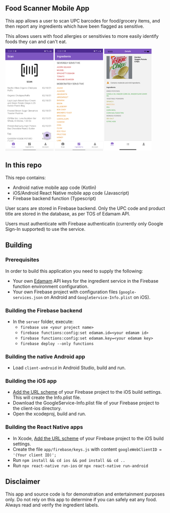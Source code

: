 ## Food Scanner Mobile App

This app allows a user to scan UPC barcodes for food/grocery items, and then report any ingredients which have been flagged as sensitive. 

This allows users with food allergies or sensitivies to more easily identify foods they can and can't eat.

<p float="left">
<img src="https://raw.githubusercontent.com/grennis/FoodScannerApp/master/screens/android1.png" width="30%" />
<img src="https://raw.githubusercontent.com/grennis/FoodScannerApp/master/screens/android2.png" width="30%" />
<img src="https://raw.githubusercontent.com/grennis/FoodScannerApp/master/screens/ios1.png" width="29.3%" />
</p>

## In this repo

This repo contains:

* Android native mobile app code (Kotlin)
* iOS/Android React Native mobile app code (Javascript)
* Firebase backend function (Typescript)

User scans are stored in Firebase backend. Only the UPC code and product title are stored in the database, as per TOS of Edamam API. 

Users must authenticate with Firebase authenticatin (currently only Google Sign-In supported) to
use the service.

## Building

### Prerequisites

In order to build this application you need to supply the following:

* Your own [Edamam](https://developer.edamam.com/) API keys for the ingredient service in the Firebase function environment configuration.
* Your own Firebase project with configuration files (`google-services.json` on Android and `GoogleService-Info.plist` on iOS).

### Building the Firebase backend

* In the `server` folder, execute:
  * `firebase use <your project name>`
  * `firebase functions:config:set edamam.id=<your edamam id>`
  * `firebase functions:config:set edamam.key=<your edamam key>`
  * `firebase deploy --only functions`

### Building the native Android app

* Load `client-android` in Android Studio, build and run.

### Building the iOS app

* [Add the URL scheme](https://developers.google.com/identity/sign-in/ios/start-integrating#add_a_url_scheme_for_google_sign-in_to_your_project) of your Firebase project to the iOS build settings. This will create the Info.plist file.
* Download the GoogleService-Info.plist file of your Firebase project to the client-ios directory.
* Open the xcodeproj, build and run.

### Building the React Native apps

* In Xcode, [Add the URL scheme](https://developers.google.com/identity/sign-in/ios/start-integrating#add_a_url_scheme_for_google_sign-in_to_your_project) of your Firebase project to the iOS build settings.
* Create the file `app/firebase/keys.js` with content `googleWebClientID = '(Your client ID)';`
* Run `npm install && cd ios && pod install && cd ..`
* Run `npx react-native run-ios` or `npx react-native run-android`

## Disclaimer

This app and source code is for demonstration and entertainment purposes only. Do not rely on this app to determine if you can safely eat any food. Always read and verify the ingredient labels.
